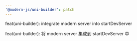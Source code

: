 ```yaml
---
'@modern-js/uni-builder': patch
---
```


feat(uni-builder): integrate modern server into startDevServer

feat(uni-builder): 将 modern server 集成到 startDevServer 中
